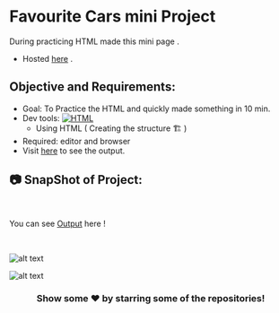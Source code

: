 # Favourite Cars mini Project
During practicing HTML made this mini page .
- Hosted [here](https://cars-ayushsleeping.netlify.app/) .



## Objective and Requirements:
- Goal: To Practice the HTML and quickly made something in 10 min.
- Dev tools: <a href="#"><img alt="HTML" src="https://img.shields.io/badge/HTML-E34F26.svg?logo=html5&logoColor=white"></a>
   *  Using HTML ( Creating the structure 🏗️ ) 
- Required: editor and browser
- Visit [here](https://cars-ayushsleeping.netlify.app/) to see the output.

## :camera: SnapShot of Project:

<br />

You can see [Output](https://cars-ayushsleeping.netlify.app/) here !

<br>

![alt text](https://github.com/ayush-sleeping/HTML-mini-Projects/blob/main/Favourite%20Cars%20mini%20Project/Output%20SS/1.png)

![alt text](https://github.com/ayush-sleeping/HTML-mini-Projects/blob/main/Favourite%20Cars%20mini%20Project/Output%20SS/2.png)



<div align="center">

### Show some ❤️ by starring some of the repositories!

</div>
